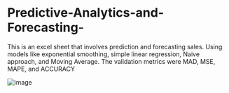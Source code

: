 # Predictive-Analytics-and-Forecasting-
This is an excel sheet that involves prediction and forecasting sales. Using models like exponential smoothing, simple linear regression,  Naive approach, and Moving Average. The validation metrics were  MAD,  MSE, MAPE, and ACCURACY

![image](https://github.com/Efep3332/Predictive-Analytics-and-Forecasting-/assets/141910310/a12a5203-ff5b-43a0-9476-54bb20f80df3)
